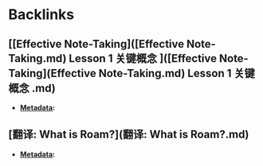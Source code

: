 
# Backlinks
## [[Effective Note-Taking]([Effective Note-Taking.md) Lesson 1 关键概念 ]([Effective Note-Taking](Effective Note-Taking.md) Lesson 1 关键概念 .md)
- **[Metadata](Metadata.md):**

## [翻译: What is Roam?](翻译: What is Roam?.md)
- **[Metadata](Metadata.md):**

